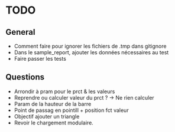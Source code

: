 TODO
=======

## General
- Comment faire pour ignorer les fichiers de .tmp dans gitignore
- Dans le sample_report, ajouter les données nécessaires au test
- Faire passer les tests

## Questions
- Arrondir à pram pour le prct & les valeurs
- Reprendre ou calculer valeur du prct ? -> Ne rien calculer
- Param de la hauteur de la barre
- Point de passag en pointill + position fct valeur
- Objectif ajouter un triangle
- Revoir le chargement modulaire.